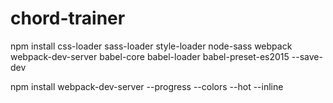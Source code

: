 # chord-trainer

npm install css-loader sass-loader style-loader node-sass webpack webpack-dev-server babel-core babel-loader babel-preset-es2015 --save-dev

npm install
webpack-dev-server --progress --colors --hot --inline
